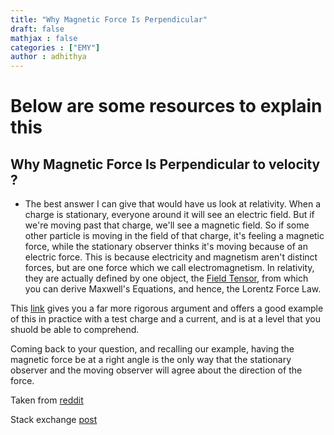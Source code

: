 ```yaml
---
title: "Why Magnetic Force Is Perpendicular"
draft: false
mathjax : false
categories : ["EMY"]
author : adhithya
---
```

# Below are some resources to explain this

## Why Magnetic Force Is Perpendicular to velocity ?

- The best answer I can give that would have us look at relativity. When a charge is stationary, everyone around it will see an electric field. But if we're moving past that charge, we'll see a magnetic field. So if some other particle is moving in the field of that charge, it's feeling a magnetic force, while the stationary observer thinks it's moving because of an electric force. This is because electricity and magnetism aren't distinct forces, but are one force which we call electromagnetism. In relativity, they are actually defined by one object, the [Field Tensor](http://en.wikipedia.org/wiki/Electromagnetic_tensor), from which you can derive Maxwell's Equations, and hence, the Lorentz Force Law.

This [link](http://galileo.phys.virginia.edu/classes/252/rel_el_mag.html) gives you a far more rigorous argument and offers a good example of this in practice with a test charge and a current, and is at a level that you shuold be able to comprehend.

Coming back to your question, and recalling our example, having the magnetic force be at a right angle is the only way that the stationary observer and the moving observer will agree about the direction of the force.

Taken from [reddit](https://www.reddit.com/r/askscience/comments/1ca7y0/why_is_the_magnetic_force_perpendicular_to_the/)

Stack exchange [post](https://physics.stackexchange.com/questions/29133/is-there-an-intuitive-explanation-for-why-lorentz-force-is-perpendicular-to-a-pa)